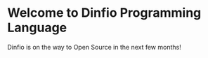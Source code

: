 # Welcome to Dinfio Programming Language

Dinfio is on the way to Open Source in the next few months!
